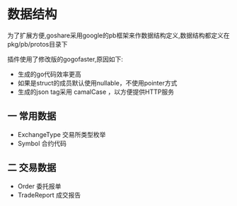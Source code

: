 # 数据结构

为了扩展方便,goshare采用google的pb框架来作数据结构定义,数据结构都定义在pkg/pb/protos目录下


插件使用了修改版的gogofaster,原因如下:
* 生成的go代码效率更高
* 如果是struct的成员默认使用nullable，不使用pointer方式
* 生成的json tag采用 camalCase ，以方便提供HTTP服务

## 一 常用数据

* ExchangeType 交易所类型枚举
* Symbol 合约代码

## 二 交易数据
* Order 委托报单
* TradeReport 成交报告